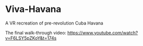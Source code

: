 # Viva-Havana
A VR recreation of pre-revolution Cuba Havana

The final walk-through video:
https://www.youtube.com/watch?v=F6LSY5pZKoY&t=174s
